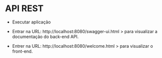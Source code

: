 # API REST

- Executar aplicação


- Entrar na URL: http://localhost:8080/swagger-ui.html > para visualizar a documentação do back-end API.


- Entrer na URL: http://localhost:8080/welcome.html > para visualizar o front-end.
